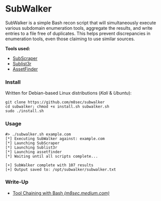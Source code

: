 # SubWalker

SubWalker is a simple Bash recon script that will simultaneously execute various subdomain enumeration tools, aggregate the results, and write entries to a file free of duplicates. This helps prevent discrepancies in enumeration tools, even those claiming to use similar sources. 

**Tools used:**
* [SubScraper](https://github.com/m8sec/subscraper)
* [Sublist3r](https://github.com/aboul3la/Sublist3r)
* [AssetFinder](https://github.com/tomnomnom/assetfinder)

### Install
Written for Debian-based Linux distributions (*Kali* & *Ubuntu*):

```text
git clone https://github.com/m8sec/subwalker
cd subwalker; chmod +x install.sh subwalker.sh
sudo ./install.sh
```

### Usage
```text
#> ./subwalker.sh example.com
[*] Executing SubWalker against: example.com
[*] Launching SubScraper
[*] Launching Sublist3r
[*] Launching assetfinder
[*] Waiting until all scripts complete...

[+] SubWalker complete with 107 results
[+] Output saved to: /opt/subwalker/subwalker.txt
```

### Write-Up 
* [Tool Chaining with Bash *(m8sec.medium.com)*](https://infosecwriteups.com/intro-to-bug-bounty-automation-tool-chaining-with-bash-13e11348016f)

